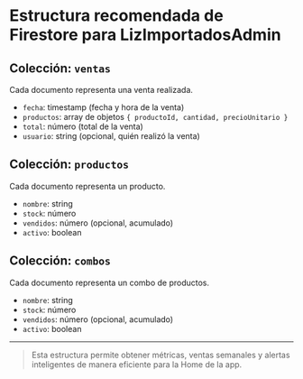 # Estructura recomendada de Firestore para LizImportadosAdmin

## Colección: `ventas`
Cada documento representa una venta realizada.
- `fecha`: timestamp (fecha y hora de la venta)
- `productos`: array de objetos `{ productoId, cantidad, precioUnitario }`
- `total`: número (total de la venta)
- `usuario`: string (opcional, quién realizó la venta)

## Colección: `productos`
Cada documento representa un producto.
- `nombre`: string
- `stock`: número
- `vendidos`: número (opcional, acumulado)
- `activo`: boolean

## Colección: `combos`
Cada documento representa un combo de productos.
- `nombre`: string
- `stock`: número
- `vendidos`: número (opcional, acumulado)
- `activo`: boolean

---

> Esta estructura permite obtener métricas, ventas semanales y alertas inteligentes de manera eficiente para la Home de la app. 
